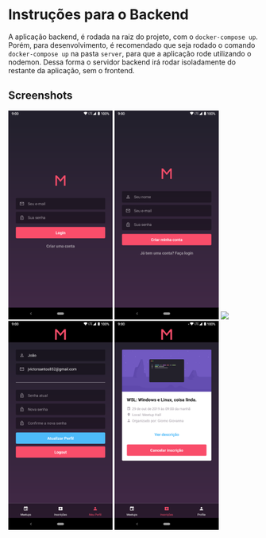 # Instruções para o Backend

A aplicação backend, é rodada na raiz do projeto, com o `docker-compose up`.
Porém, para desenvolvimento, é recomendado que seja rodado o comando `docker-compose up` na pasta `server`, para que a aplicação rode utilizando o nodemon.
Dessa forma o servidor backend irá rodar isoladamente do restante da aplicação, sem o frontend.

## Screenshots

<img src="https://raw.githubusercontent.com/thejoaov/bootcamp-meetapp/master/docs/assets/app/login2.png" height="420">
<img src="https://raw.githubusercontent.com/thejoaov/bootcamp-meetapp/master/docs/assets/app/create-account2.png" height="420">
<img src="https://raw.githubusercontent.com/thejoaov/bootcamp-meetapp/master/docs/assets/app/dashboard.gif" height="420">
<img src="https://raw.githubusercontent.com/thejoaov/bootcamp-meetapp/master/docs/assets/app/profile.png" height="420">
<img src="https://raw.githubusercontent.com/thejoaov/bootcamp-meetapp/master/docs/assets/app/subscriptions.png" height="420">
